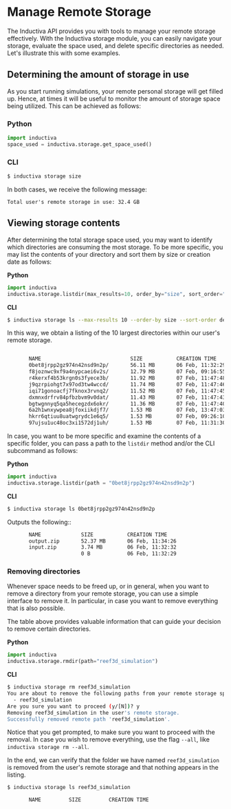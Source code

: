 # Manage Remote Storage

The Inductiva API provides you with tools to manage your remote storage effectively. 
With the Inductiva storage module, you can easily navigate your storage, evaluate
the space used, and delete specific directories as needed.
Let's illustrate this with some examples.

## Determining the amount of storage in use

As you start running simulations, your remote personal storage will get filled up.
Hence, at times it will be useful to monitor the amount of storage space being utilized.
This can be achieved as follows:

### Python
```python
import inductiva
space_used = inductiva.storage.get_space_used()
```
### CLI
```bash
$ inductiva storage size
```

In both cases, we receive the following message:

```
Total user's remote storage in use: 32.4 GB
```

## Viewing storage contents

After determining the total storage space used, you may want to identify which directories are consuming the most storage. To be more specific, you may list
the contents of your directory and sort them by size or creation date as follows:

**Python**

```python
import inductiva
inductiva.storage.listdir(max_results=10, order_by="size", sort_order="desc")
```

**CLI**

```bash
$ inductiva storage ls --max-results 10 --order-by size --sort-order desc
```

In this way, we obtain a listing of the 10 largest directories within our user's
remote storage.
```bash

       NAME                             SIZE           CREATION TIME
       0bet8jrpp2gz974n42nsd9n2p/       56.11 MB       06 Feb, 11:32:29
       f8joznwc9xf9a4nypcaei6v2s/       12.79 MB       07 Feb, 09:16:55
       r4kerxf4b53krgn0s3fyece3b/       11.92 MB       07 Feb, 11:47:48
       j9qzrpiohgt7x97od3tw4wccd/       11.74 MB       07 Feb, 11:47:46
       iqi71gonoacfj7fknox3rvnq2/       11.52 MB       07 Feb, 11:47:45
       dxmnxdrfrv84pfbzbvm9v0dat/       11.43 MB       07 Feb, 11:47:43
       bgtwgnnyq5qa5hecegzdx6okr/       11.36 MB       07 Feb, 11:47:40
       6a2h1wnxywpea8jfoxiikdjf7/       1.53 MB        07 Feb, 13:47:03
       hkrr6qtiuu8uatwgrydc1e6q5/       1.53 MB        07 Feb, 09:26:10
       97ujsu1uc48oc3xi1572dj1uh/       1.53 MB        07 Feb, 11:31:30
```

In case, you want to be more specific and examine the contents of a specific folder,
you can pass a path to the `listdir` method and/or the CLI subcommand as follows:

**Python**

```python
import inductiva
inductiva.storage.listdir(path = "0bet8jrpp2gz974n42nsd9n2p")
```

**CLI**

```bash
$ inductiva storage ls 0bet8jrpp2gz974n42nsd9n2p
```

Outputs the following::
```bash
       NAME             SIZE           CREATION TIME
       output.zip       52.37 MB       06 Feb, 11:34:26
       input.zip        3.74 MB        06 Feb, 11:32:32
                        0 B            06 Feb, 11:32:29
```

### Removing directories

Whenever space needs to be freed up, or in general, when you want to remove a directory
from your remote storage, you can use a simple interface to remove it. In particular,
in case you want to remove everything that is also possible.

The table above provides valuable information that can guide your decision to remove certain directories. 

**Python**

```python
import inductiva
inductiva.storage.rmdir(path="reef3d_simulation")
```

**CLI**

```bash
$ inductiva storage rm reef3d_simulation
You are about to remove the following paths from your remote storage space:
  - reef3d_simulation
Are you sure you want to proceed (y/[N])? y
Removing reef3d_simulation in the user's remote storage.
Successfully removed remote path 'reef3d_simulation'.
```

Notice that you get prompted, to make sure you want to proceed with the removal.
In case you wish to remove everything, use the flag `--all`, like `inductiva storage rm --all`.

In the end, we can verify that the folder we have named `reef3d_simulation` is removed from the user's remote storage and that nothing appears in the listing.

```bash
$ inductiva storage ls reef3d_simulation

       NAME         SIZE         CREATION TIME

```
